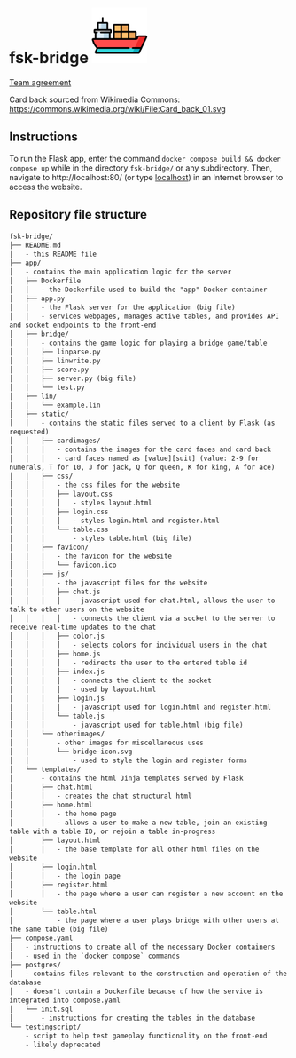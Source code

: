 # fsk-bridge <img src="cargo-ship.png" alt="drawing" width="100"/>

[Team agreement](https://docs.google.com/document/d/1p7zBJ_SLwscSLrcoHE5ijd5qBRRkLlsX1Z_twxIO7Ag/edit?usp=sharing) 

Card back sourced from Wikimedia Commons: https://commons.wikimedia.org/wiki/File:Card_back_01.svg

## Instructions

To run the Flask app, enter the command `docker compose build && docker compose up` while in the directory `fsk-bridge/` or any subdirectory. Then, navigate to http://localhost:80/ (or type [localhost](http://localhost:80/)) in an Internet browser to access the website.


## Repository file structure

```
fsk-bridge/
├── README.md
│   - this README file
├── app/
│   - contains the main application logic for the server
│   ├── Dockerfile
│   │   - the Dockerfile used to build the "app" Docker container
│   ├── app.py
│   │   - the Flask server for the application (big file)
│   │   - services webpages, manages active tables, and provides API and socket endpoints to the front-end
│   ├── bridge/
│   │   - contains the game logic for playing a bridge game/table
│   │   ├── linparse.py
│   │   ├── linwrite.py
│   │   ├── score.py
│   │   ├── server.py (big file)
│   │   └── test.py
│   ├── lin/
│   │   └── example.lin
│   ├── static/
│   │   - contains the static files served to a client by Flask (as requested)
│   │   ├── cardimages/
│   │   │   - contains the images for the card faces and card back
│   │   │   - card faces named as [value][suit] (value: 2-9 for numerals, T for 10, J for jack, Q for queen, K for king, A for ace)
│   │   ├── css/
│   │   │   - the css files for the website
│   │   │   ├── layout.css
│   │   │   │   - styles layout.html
│   │   │   ├── login.css
│   │   │   │   - styles login.html and register.html
│   │   │   └── table.css
│   │   │       - styles table.html (big file)
│   │   ├── favicon/
│   │   │   - the favicon for the website
│   │   │   └── favicon.ico
│   │   ├── js/
│   │   │   - the javascript files for the website
│   │   │   ├── chat.js
│   │   │   │   - javascript used for chat.html, allows the user to talk to other users on the website
│   │   │   │   - connects the client via a socket to the server to receive real-time updates to the chat
│   │   │   ├── color.js
│   │   │   │   - selects colors for individual users in the chat
│   │   │   ├── home.js
│   │   │   │   - redirects the user to the entered table id
│   │   │   ├── index.js
│   │   │   │   - connects the client to the socket
│   │   │   │   - used by layout.html
│   │   │   ├── login.js
│   │   │   │   - javascript used for login.html and register.html
│   │   │   └── table.js
│   │   │       - javascript used for table.html (big file)
│   │   └── otherimages/
│   │       - other images for miscellaneous uses
│   │       └── bridge-icon.svg
│   │           - used to style the login and register forms
│   └── templates/
│       - contains the html Jinja templates served by Flask
│       ├── chat.html
│       │   - creates the chat structural html
│       ├── home.html
│       │   - the home page
│       │   - allows a user to make a new table, join an existing table with a table ID, or rejoin a table in-progress
│       ├── layout.html
│       │   - the base template for all other html files on the website
│       ├── login.html
│       │   - the login page
│       ├── register.html
│       │   - the page where a user can register a new account on the website
│       └── table.html
│           - the page where a user plays bridge with other users at the same table (big file)
├── compose.yaml
│   - instructions to create all of the necessary Docker containers
│   - used in the `docker compose` commands
├── postgres/
│   - contains files relevant to the construction and operation of the database
│   - doesn't contain a Dockerfile because of how the service is integrated into compose.yaml
│   └── init.sql
│       - instructions for creating the tables in the database
└── testingscript/
    - script to help test gameplay functionality on the front-end
    - likely deprecated
```
